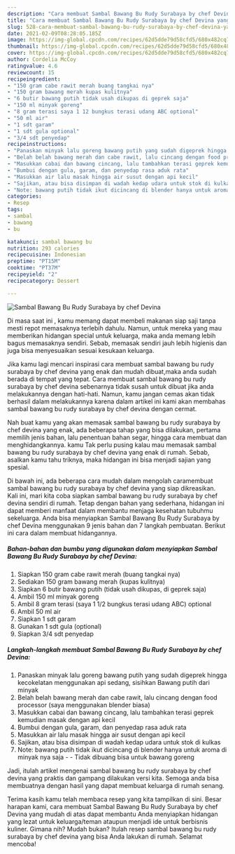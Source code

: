 ```yaml
---
description: "Cara membuat Sambal Bawang Bu Rudy Surabaya by chef Devina yang nikmat Untuk Jualan"
title: "Cara membuat Sambal Bawang Bu Rudy Surabaya by chef Devina yang nikmat Untuk Jualan"
slug: 528-cara-membuat-sambal-bawang-bu-rudy-surabaya-by-chef-devina-yang-nikmat-untuk-jualan
date: 2021-02-09T08:28:05.185Z
image: https://img-global.cpcdn.com/recipes/62d5dde79d58cfd5/680x482cq70/sambal-bawang-bu-rudy-surabaya-by-chef-devina-foto-resep-utama.jpg
thumbnail: https://img-global.cpcdn.com/recipes/62d5dde79d58cfd5/680x482cq70/sambal-bawang-bu-rudy-surabaya-by-chef-devina-foto-resep-utama.jpg
cover: https://img-global.cpcdn.com/recipes/62d5dde79d58cfd5/680x482cq70/sambal-bawang-bu-rudy-surabaya-by-chef-devina-foto-resep-utama.jpg
author: Cordelia McCoy
ratingvalue: 4.6
reviewcount: 15
recipeingredient:
- "150 gram cabe rawit merah buang tangkai nya"
- "150 gram bawang merah kupas kulitnya"
- "6 butir bawang putih tidak usah dikupas di geprek saja"
- "150 ml minyak goreng"
- "8 gram terasi saya 1 12 bungkus terasi udang ABC optional"
- "50 ml air"
- "1 sdt garam"
- "1 sdt gula optional"
- "3/4 sdt penyedap"
recipeinstructions:
- "Panaskan minyak lalu goreng bawang putih yang sudah digeprek hingga kecokelatan menggunakan api sedang, sisihkan Bawang putih dari minyak"
- "Belah belah bawang merah dan cabe rawit, lalu cincang dengan food processor (saya menggunakan blender biasa)"
- "Masukkan cabai dan bawang cincang, lalu tambahkan terasi geprek kemudian masak dengan api kecil"
- "Bumbui dengan gula, garam, dan penyedap rasa aduk rata"
- "Masukkan air lalu masak hingga air susut dengan api kecil"
- "Sajikan, atau bisa disimpan di wadah kedap udara untuk stok di kulkas"
- "Note: bawang putih tidak ikut dicincang di blender hanya untuk aroma di minyak nya saja  Tidak dibuang bisa untuk bawang goreng"
categories:
- Resep
tags:
- sambal
- bawang
- bu

katakunci: sambal bawang bu 
nutrition: 293 calories
recipecuisine: Indonesian
preptime: "PT15M"
cooktime: "PT37M"
recipeyield: "2"
recipecategory: Dessert

---
```



![Sambal Bawang Bu Rudy Surabaya by chef Devina](https://img-global.cpcdn.com/recipes/62d5dde79d58cfd5/680x482cq70/sambal-bawang-bu-rudy-surabaya-by-chef-devina-foto-resep-utama.jpg)

Di masa  saat ini , kamu memang dapat membeli makanan siap saji tanpa mesti repot memasaknya terlebih dahulu. Namun, untuk mereka yang mau memberikan hidangan special untuk keluarga, maka anda memang lebih bagus memasaknya sendiri. Sebab, memasak sendiri jauh lebih higienis dan juga bisa menyesuaikan sesuai kesukaan keluarga.

Jika kamu lagi mencari inspirasi cara membuat sambal bawang bu rudy surabaya by chef devina yang enak dan mudah dibuat,maka anda sudah berada di tempat yang tepat. Cara membuat sambal bawang bu rudy surabaya by chef devina  sebenarnya tidak susah untuk dibuat jika anda melakukannya dengan hati-hati. Namun, kamu jangan cemas akan tidak berhasil dalam melakukannya 
karena dalam artikel ini kami akan membahas sambal bawang bu rudy surabaya by chef devina dengan cermat.  



Nah buat kamu yang akan memasak sambal bawang bu rudy surabaya by chef devina yang enak, ada beberapa tahap yang bisa dilakukan, pertama memilih jenis bahan, lalu penentuan bahan segar, hingga cara membuat dan menghidangkannya. kamu Tak perlu pusing kalau mau memasak sambal bawang bu rudy surabaya by chef devina yang enak di rumah. Sebab, asalkan kamu  tahu triknya, maka hidangan ini bisa menjadi sajian yang spesial.

Di bawah ini, ada beberapa cara mudah dalam mengolah caramembuat sambal bawang bu rudy surabaya by chef devina yang siap dikreasikan. Kali ini, mari kita coba siapkan sambal bawang bu rudy surabaya by chef devina sendiri di rumah. Tetap dengan bahan yang sederhana, hidangan ini dapat memberi manfaat dalam membantu menjaga kesehatan tubuhmu sekeluarga. Anda bisa menyiapkan Sambal Bawang Bu Rudy Surabaya by chef Devina menggunakan 9 jenis bahan dan 7 langkah pembuatan. Berikut ini cara dalam membuat hidangannya.

<!--inarticleads1-->

##### Bahan-bahan dan bumbu yang digunakan dalam menyiapkan Sambal Bawang Bu Rudy Surabaya by chef Devina:

1. Siapkan 150 gram cabe rawit merah (buang tangkai nya)
1. Sediakan 150 gram bawang merah (kupas kulitnya)
1. Siapkan 6 butir bawang putih (tidak usah dikupas, di geprek saja)
1. Ambil 150 ml minyak goreng
1. Ambil 8 gram terasi (saya 1 1/2 bungkus terasi udang ABC) optional
1. Ambil 50 ml air
1. Siapkan 1 sdt garam
1. Gunakan 1 sdt gula (optional)
1. Siapkan 3/4 sdt penyedap




<!--inarticleads2-->

##### Langkah-langkah membuat Sambal Bawang Bu Rudy Surabaya by chef Devina:

1. Panaskan minyak lalu goreng bawang putih yang sudah digeprek hingga kecokelatan menggunakan api sedang, sisihkan Bawang putih dari minyak
1. Belah belah bawang merah dan cabe rawit, lalu cincang dengan food processor (saya menggunakan blender biasa)
1. Masukkan cabai dan bawang cincang, lalu tambahkan terasi geprek kemudian masak dengan api kecil
1. Bumbui dengan gula, garam, dan penyedap rasa aduk rata
1. Masukkan air lalu masak hingga air susut dengan api kecil
1. Sajikan, atau bisa disimpan di wadah kedap udara untuk stok di kulkas
1. Note: bawang putih tidak ikut dicincang di blender hanya untuk aroma di minyak nya saja -  - Tidak dibuang bisa untuk bawang goreng




Jadi, itulah artikel mengenai  sambal bawang bu rudy surabaya by chef devina  yang praktis dan gampang dilakukan versi kita. Semoga anda bisa membuatnya dengan hasil yang dapat membuat keluarga di rumah senang. 

Terima kasih kamu telah membaca resep yang kita tampilkan di sini. Besar harapan kami, cara membuat  Sambal Bawang Bu Rudy Surabaya by chef Devina yang mudah di atas dapat membantu Anda menyiapkan hidangan yang lezat untuk keluarga/teman ataupun menjadi ide untuk berbisnis kuliner. Gimana nih? Mudah bukan? Itulah resep sambal bawang bu rudy surabaya by chef devina yang bisa Anda lakukan di rumah. Selamat mencoba!

